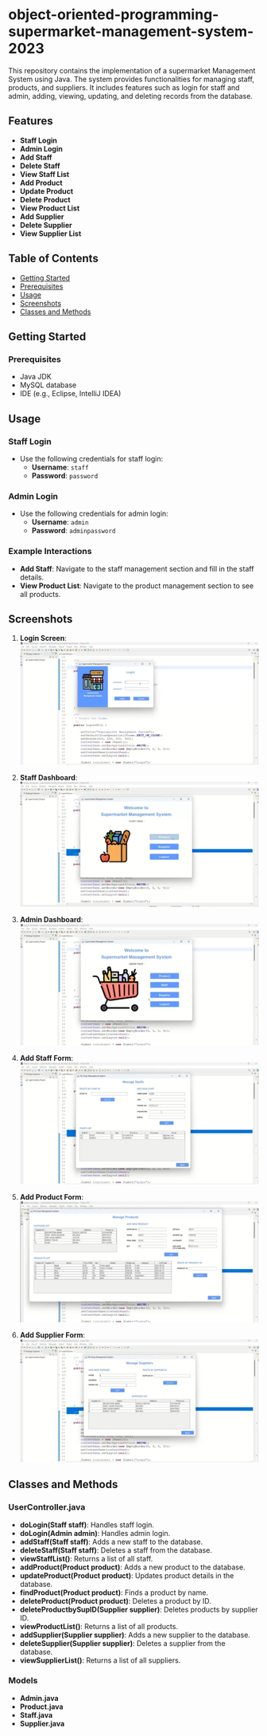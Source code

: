 # object-oriented-programming-supermarket-management-system-2023



This repository contains the implementation of a supermarket Management System using Java. The system provides functionalities for managing staff, products, and suppliers. It includes features such as login for staff and admin, adding, viewing, updating, and deleting records from the database.

## Features

- **Staff Login**
- **Admin Login**
- **Add Staff**
- **Delete Staff**
- **View Staff List**
- **Add Product**
- **Update Product**
- **Delete Product**
- **View Product List**
- **Add Supplier**
- **Delete Supplier**
- **View Supplier List**

## Table of Contents

- [Getting Started](#getting-started)
- [Prerequisites](#prerequisites)
- [Usage](#usage)
- [Screenshots](#screenshots)
- [Classes and Methods](#classes-and-methods)

## Getting Started

### Prerequisites

- Java JDK
- MySQL database
- IDE (e.g., Eclipse, IntelliJ IDEA)

## Usage

### Staff Login

- Use the following credentials for staff login:
    - **Username**: `staff`
    - **Password**: `password`

### Admin Login

- Use the following credentials for admin login:
    - **Username**: `admin`
    - **Password**: `adminpassword`

### Example Interactions

- **Add Staff**: Navigate to the staff management section and fill in the staff details.
- **View Product List**: Navigate to the product management section to see all products.

## Screenshots

1. **Login Screen**:
    ![Login Screen](https://github.com/Khalid-Ali-Farah/object-oriented-programming-supermarket-management-system-2023/blob/1244e20773678354e3be09bc6119bcf22f4b5aaa/SUPERMARKET%20MANAGEMENT%20SYSTEM/screenshot/1.png)

2. **Staff Dashboard**:
    ![Staff Dashboard](https://github.com/Khalid-Ali-Farah/object-oriented-programming-supermarket-management-system-2023/blob/1244e20773678354e3be09bc6119bcf22f4b5aaa/SUPERMARKET%20MANAGEMENT%20SYSTEM/screenshot/6.png)

3. **Admin Dashboard**:
    ![Admin Dashboard](https://github.com/Khalid-Ali-Farah/object-oriented-programming-supermarket-management-system-2023/blob/1244e20773678354e3be09bc6119bcf22f4b5aaa/SUPERMARKET%20MANAGEMENT%20SYSTEM/screenshot/2.png)

4. **Add Staff Form**:
    ![Add Staff Form](https://github.com/Khalid-Ali-Farah/object-oriented-programming-supermarket-management-system-2023/blob/1244e20773678354e3be09bc6119bcf22f4b5aaa/SUPERMARKET%20MANAGEMENT%20SYSTEM/screenshot/4.png)

5. **Add Product Form**:
    ![Add Product Form](https://github.com/Khalid-Ali-Farah/object-oriented-programming-supermarket-management-system-2023/blob/1244e20773678354e3be09bc6119bcf22f4b5aaa/SUPERMARKET%20MANAGEMENT%20SYSTEM/screenshot/7.png)
   
6. **Add Supplier Form**:
 ![Add Supplier Form](https://github.com/Khalid-Ali-Farah/object-oriented-programming-supermarket-management-system-2023/blob/1244e20773678354e3be09bc6119bcf22f4b5aaa/SUPERMARKET%20MANAGEMENT%20SYSTEM/screenshot/5.png)


## Classes and Methods

### UserController.java

- **doLogin(Staff staff)**: Handles staff login.
- **doLogin(Admin admin)**: Handles admin login.
- **addStaff(Staff staff)**: Adds a new staff to the database.
- **deleteStaff(Staff staff)**: Deletes a staff from the database.
- **viewStaffList()**: Returns a list of all staff.
- **addProduct(Product product)**: Adds a new product to the database.
- **updateProduct(Product product)**: Updates product details in the database.
- **findProduct(Product product)**: Finds a product by name.
- **deleteProduct(Product product)**: Deletes a product by ID.
- **deleteProductbySupID(Supplier supplier)**: Deletes products by supplier ID.
- **viewProductList()**: Returns a list of all products.
- **addSupplier(Supplier supplier)**: Adds a new supplier to the database.
- **deleteSupplier(Supplier supplier)**: Deletes a supplier from the database.
- **viewSupplierList()**: Returns a list of all suppliers.

### Models

- **Admin.java**
- **Product.java**
- **Staff.java**
- **Supplier.java**


